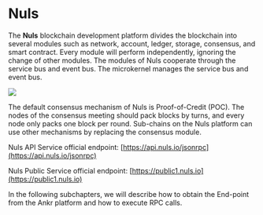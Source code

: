 # Nuls

The **Nuls** blockchain development platform divides the blockchain into several modules such as network, account, ledger, storage, consensus, and smart contract. Every module will perform independently, ignoring the change of other modules. The modules of Nuls cooperate through the service bus and event bus. The microkernel manages the service bus and event bus.

![](https://gblobscdn.gitbook.com/assets%2F-MF6NYa65t3TUvQZ0zRX%2F-MGc5VqSuZCzK\_-7BnER%2F-MGc7GafYE7fJdaNisvD%2Fnuls\_blockchain\_freatures.jpg?alt=media\&token=0f2c2bf8-0d26-40fd-949d-50655a9152cc)

The default consensus mechanism of Nuls is Proof-of-Credit (POC). The nodes of the consensus meeting should pack blocks by turns, and every node only packs one block per round. Sub-chains on the Nuls platform can use other mechanisms by replacing the consensus module.

Nuls API Service official endpoint: [https://api.nuls.io/jsonrpc](https://api.nuls.io/jsonrpc)​

Nuls Public Service official endpoint: [https://public1.nuls.io](https://public1.nuls.io)​

In the following subchapters, we will describe how to obtain the End-point from the Ankr platform and how to execute RPC calls.
